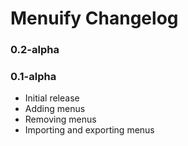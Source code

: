 # Menuify Changelog

### 0.2-alpha

### 0.1-alpha

- Initial release
- Adding menus
- Removing menus
- Importing and exporting menus